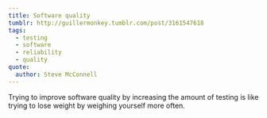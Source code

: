 ```yaml
---
title: Software quality
tumblr: http://guillermonkey.tumblr.com/post/3161547618
tags:
  - testing
  - software
  - reliability
  - quality
quote:
  author: Steve McConnell
---
```


Trying to improve software quality by increasing the amount of testing is like trying to lose weight by weighing yourself more often.
